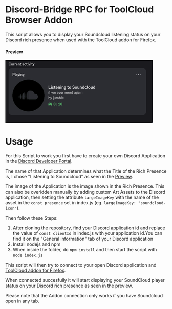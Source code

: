 # Discord-Bridge RPC for ToolCloud Browser Addon

This script allows you to display your Soundcloud listening status on your Discord rich presence when used with the ToolCloud addon for Firefox.

#### Preview
![Preview](./assets/preview.png)

# Usage

For this Script to work you first have to create your own Discord Application in the [Discord Developer Portal](https://discord.com/developers/).

The name of that Application determines what the Title of the Rich Presence is, I chose "Listening to Soundcloud" as seen in the [Preview](#preview).

The image of the Application is the image shown in the Rich Presence. This can also be overidden manually by adding custom Art Assets to the Discord application, then setting the attribute `largeImageKey` with the name of the asset in the `const presence` set in index.js (eg. `largeImageKey: "soundcloud-icon"`).

Then follow these Steps:

1. After cloning the repository, find your Discord application id and replace the value of `const clientId` in index.js with your application id.You can find it on the "General information" tab of your Discord application
2. Install nodejs and npm
3. When inside the folder, do `npm install` and then start the script with `node index.js`

This script will then try to connect to your open Discord application and [ToolCloud addon for Firefox](https://addons.mozilla.org/en-US/firefox/addon/toolcloud/). 

When connected succesfully it will start displaying your SoundCloud player status on your Discord rich presence as seen in the preview.

Please note that the Addon connection only works if you have Soundcloud open in any tab.
